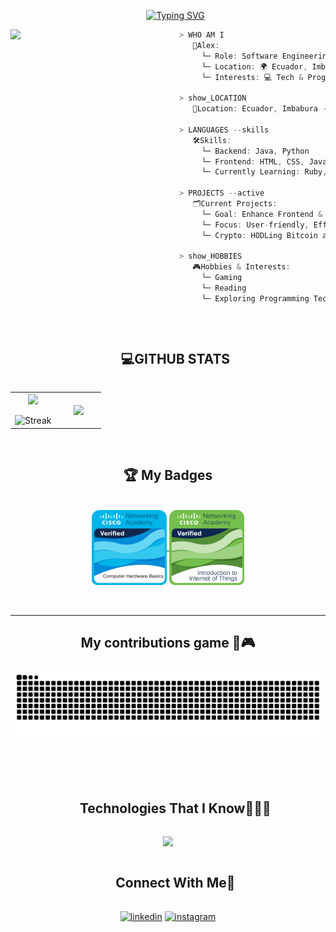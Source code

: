 <div id="user-content-toc">
  <ul align="center">
    <a href="https://git.io/typing-svg"><img src="https://readme-typing-svg.herokuapp.com?font=Fira+Code&weight=500&size=32&pause=1000&color=F7F7F7&width=435&lines=Hi+%F0%9F%91%8B%2C+I'm+Alex" alt="Typing SVG" /></a>
  </ul>
</div>



<img align="left" src="https://images-wixmp-ed30a86b8c4ca887773594c2.wixmp.com/f/8c52d74c-182c-4089-a9c2-4a742f1f4ebd/dgmixju-50e310d7-2c08-4fb0-97b2-c86cd52efdd3.jpg/v1/fit/w_512,h_512,q_70,strp/light_study__ai__by_ghost999919_dgmixju-375w-2x.jpg?token=eyJ0eXAiOiJKV1QiLCJhbGciOiJIUzI1NiJ9.eyJzdWIiOiJ1cm46YXBwOjdlMGQxODg5ODIyNjQzNzNhNWYwZDQxNWVhMGQyNmUwIiwiaXNzIjoidXJuOmFwcDo3ZTBkMTg4OTgyMjY0MzczYTVmMGQ0MTVlYTBkMjZlMCIsIm9iaiI6W1t7ImhlaWdodCI6Ijw9NTEyIiwicGF0aCI6IlwvZlwvOGM1MmQ3NGMtMTgyYy00MDg5LWE5YzItNGE3NDJmMWY0ZWJkXC9kZ21peGp1LTUwZTMxMGQ3LTJjMDgtNGZiMC05N2IyLWM4NmNkNTJlZmRkMy5qcGciLCJ3aWR0aCI6Ijw9NTEyIn1dXSwiYXVkIjpbInVybjpzZXJ2aWNlOmltYWdlLm9wZXJhdGlvbnMiXX0.p8gcc5sJwuJXfN29N41y8qUWR1VTG0faJKF_uLyf4H8" width="270px"/>

```csharp
> WHO AM I
   👤Alex:
     └─ Role: Software Engineering Student
     └─ Location: 🌍 Ecuador, Imbabura - Ibarra
     └─ Interests: 💻 Tech & Programming

> show_LOCATION
   📍Location: Ecuador, Imbabura - Ibarra

> LANGUAGES --skills
   🛠️Skills:
     └─ Backend: Java, Python
     └─ Frontend: HTML, CSS, JavaScript
     └─ Currently Learning: Ruby, React

> PROJECTS --active
   🗂️Current Projects:
     └─ Goal: Enhance Frontend & Backend Skills
     └─ Focus: User-friendly, Efficient Applications
     └─ Crypto: HODLing Bitcoin and exploring trading strategies

> show_HOBBIES
   🎮Hobbies & Interests:
     └─ Gaming
     └─ Reading
     └─ Exploring Programming Techniques
```

<br>
<div id="user-content-toc">
  <ul align="center">
    <summary><h2 style="display: inline-block"> 💻GITHUB STATS </h2></summary>
  </ul>
</div>

<p align="center">
<table align="center">
<tr border="none">
<td width="50%" align="center">
  
  <img align="center" src="https://github-readme-stats.vercel.app/api?username=AlexEspinoza2005&theme=radical&show_icons=true&count_private=true" />
  <br></br>
  <img title="🔥 Get streak stats for your profile at git.io/streak-stats" alt="Streak" src="https://github-readme-streak-stats.herokuapp.com/?user=AlexEspinoza2005&theme=radical&hide_border=false" /> 
</td>

<td width="50%" align="center">
  <img align="center" src="https://github-readme-stats.anuraghazra1.vercel.app/api/top-langs/?username=AlexEspinoza2005&theme=radical&hide_border=false&no-bg=true&no-frame=true&langs_count=10"/>
  </td>
</tr>
</table>
<br>

<div>
    <h2 align = "center"> 🏆 My Badges </h2>

</div>

<br>

<div align="center">
<a href="https://www.credly.com/badges/72a650eb-048f-4ccb-9cb8-671f9e0f0f02/public_url" target="_blank">
    <img align="center" src="badges/computer-hardware-basics.png" height="120px" width="120px" />
</a>

<a href="https://www.credly.com/badges/0db7ea16-7e31-4cdb-accb-a3bb5fbce010/public_url" target="_blank">
    <img align="center" src="badges/introduction-to-iot.png" height="120px" width="120px" />
</a>


    
</div>
<br>
<br>
<hr>
<h2 align="center"> My contributions game 🐍🎮

![snake gif](https://github.com/AlexEspinoza2005/AlexEspinoza2005/blob/output/github-contribution-grid-snake.svg)

<br> </h2>
<div id="user-content-toc">
  <ul align="center">
    <summary><h2 style="display: inline-block">Technologies That I Know👨🏻‍💻</h2></summary>
  </ul>
</div>

<p align="center">
  <a href="https://skillicons.dev">
    <img src="https://skillicons.dev/icons?i=git,css,github,html,java,py,vscode&perline=14" />
  </a>
</p>

<div id="user-content-toc">
  <ul align="center">
    <summary><h2 style="display: inline-block">Connect With Me🤝</h2></summary>
  </ul>
</div>

<p align="center">
<a href="https://www.linkedin.com/in/alex-anthony-espinoza-cang%C3%A1s-53530824b/" target="blank"><img align="center" src="https://user-images.githubusercontent.com/88904952/234979284-68c11d7f-1acc-4f0c-ac78-044e1037d7b0.png" alt="linkedin" height="50" width="50" /></a>
<a href="https://www.instagram.com/alex_espinoza.9/" target="blank"><img align="center" src="https://user-images.githubusercontent.com/88904952/234981169-2dd1e58f-4b7e-468c-8213-034ba62156c3.png" alt="instagram" height="50" width="50" /></a>
</p>
